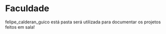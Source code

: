 # Faculdade
felipe_calderan_guico
está pasta será utilizada para documentar os projetos feitos em sala!